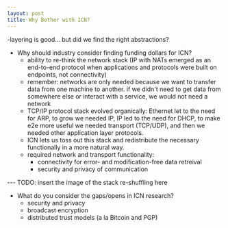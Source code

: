 ```yaml
---
layout: post
title: Why Bother with ICN?
---
```


-layering is good... but did we find the right abstractions?

- Why should industry consider finding funding dollars for ICN?
    - ability to re-think the network stack (IP with NATs emerged as an end-to-end protocol when applications and protocols were built on endpoints, not connectivity)
    - remember: networks are only needed because we want to transfer data from one machine to another. if we didn't need to get data from somewhere else or interact with a service, we would not need a network
    - TCP/IP protocol stack evolved organically: Ethernet let to the need for ARP, to grow we needed IP, IP led to the need for DHCP, to make e2e more useful we needed transport (TCP/UDP), and then we needed other application layer protocols. 
    - ICN lets us toss out this stack and redistribute the necessary functionally in a more natural way.
    - required network and transport functionality:
        - connectivity for error- and modification-free data retreival
        - security and privacy of communication
    

--- TODO: insert the image of the stack re-shuffling here

- What do you consider the gaps/opens in ICN research?
    - security and privacy
    - broadcast encryption 
    - distributed trust models (a la Bitcoin and PGP)

